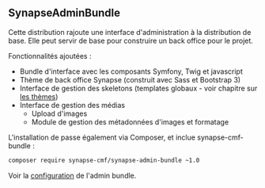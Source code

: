 ## SynapseAdminBundle

Cette distribution rajoute une interface d'administration à la distribution de base.
Elle peut servir de base pour construire un back office pour le projet.

Fonctionnalités ajoutées :

 - Bundle d'interface avec les composants Symfony, Twig et javascript
 - Thème de back office Synapse (construit avec Sass et Bootstrap 3)
 - Interface de gestion des skeletons (templates globaux - voir chapitre sur [les thèmes](../4_modules/1_decorator/2_themes.md))
 - Interface de gestion des médias
    - Upload d'images
    - Module de gestion des métadonnées d'images et formatage

L'installation de passe également via Composer, et inclue synapse-cmf-bundle :
```bash
composer require synapse-cmf/synapse-admin-bundle ~1.0
```

Voir la [configuration](../3_configuration/3_admin_bundle.md) de l'admin bundle.
